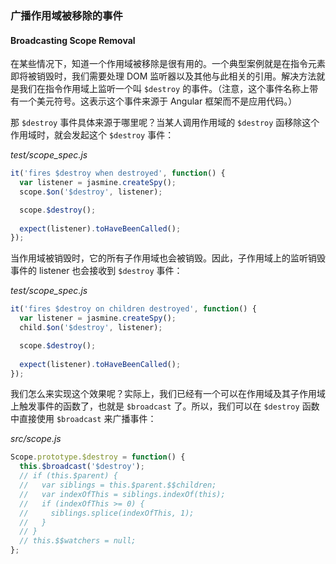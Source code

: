 ### 广播作用域被移除的事件
#### Broadcasting Scope Removal

在某些情况下，知道一个作用域被移除是很有用的。一个典型案例就是在指令元素即将被销毁时，我们需要处理 DOM 监听器以及其他与此相关的引用。解决方法就是我们在指令作用域上监听一个叫 `$destroy` 的事件。（注意，这个事件名称上带有一个美元符号。这表示这个事件来源于 Angular 框架而不是应用代码。）

那 `$destroy` 事件具体来源于哪里呢？当某人调用作用域的 `$destroy` 函移除这个作用域时，就会发起这个 `$destroy` 事件：

_test/scope_spec.js_

```js
it('fires $destroy when destroyed', function() {
  var listener = jasmine.createSpy();
  scope.$on('$destroy', listener);

  scope.$destroy();
  
  expect(listener).toHaveBeenCalled();
});
```

当作用域被销毁时，它的所有子作用域也会被销毁。因此，子作用域上的监听销毁事件的 listener 也会接收到 `$destroy` 事件：

_test/scope_spec.js_

```js
it('fires $destroy on children destroyed', function() {
  var listener = jasmine.createSpy();
  child.$on('$destroy', listener);

  scope.$destroy();
  
  expect(listener).toHaveBeenCalled();
});
````

我们怎么来实现这个效果呢？实际上，我们已经有一个可以在作用域及其子作用域上触发事件的函数了，也就是 `$broadcast` 了。所以，我们可以在 `$destroy` 函数中直接使用 `$broadcast` 来广播事件：

_src/scope.js_

```js
Scope.prototype.$destroy = function() {
  this.$broadcast('$destroy');
  // if (this.$parent) {
  //   var siblings = this.$parent.$$children;
  //   var indexOfThis = siblings.indexOf(this);
  //   if (indexOfThis >= 0) {
  //     siblings.splice(indexOfThis, 1);
  //   }
  // }
  // this.$$watchers = null;
};
```